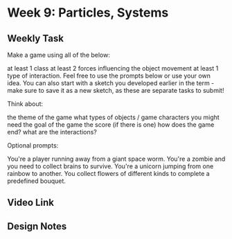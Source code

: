 <h1>Week 9: Particles, Systems</h1>

<h2>Weekly Task</h2>
Make a game using all of the below:

at least 1 class
at least 2 forces influencing the object movement
at least 1 type of interaction.
Feel free to use the prompts below or use your own idea. You can also start with a sketch you developed earlier in the term - make sure to save it as a new sketch, as these are separate tasks to submit!

Think about:

the theme of the game what types of objects / game characters you might need the goal of the game the score (if there is one) how does the game end? what are the interactions?

Optional prompts:

You're a player running away from a giant space worm. You're a zombie and you need to collect brains to survive. You're a unicorn jumping from one rainbow to another. You collect flowers of different kinds to complete a predefined bouquet.

<h2>Video Link</h2>

<h2>Design Notes</h2>
